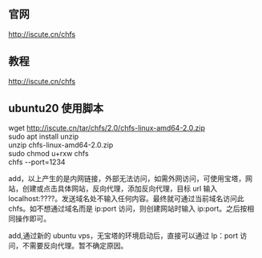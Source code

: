 ## 官网

http://iscute.cn/chfs

## 教程

http://iscute.cn/chfs

## ubuntu20 使用脚本

wget http://iscute.cn/tar/chfs/2.0/chfs-linux-amd64-2.0.zip  
sudo apt install unzip  
unzip chfs-linux-amd64-2.0.zip  
sudo chmod u+rxw chfs  
chfs --port=1234

add，以上产生的是内网链接，外部无法访问，如需外网访问，可使用宝塔，网站，创建或点击具体网站，反向代理，添加反向代理，目标 url 输入 localhost:????。发送域名处不输入任何内容。最终就可通过当前域名访问此 chfs。如不想通过域名而是 ip:port 访问，则创建网站时输入 ip:port。之后按相同操作即可。

add,通过新的 ubuntu vps，无宝塔的环境启动后，直接可以通过 Ip：port 访问，不需要反向代理。暂不确定原因。
